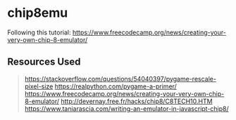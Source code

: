 # chip8emu

Following this tutorial: https://www.freecodecamp.org/news/creating-your-very-own-chip-8-emulator/


## Resources Used
 > https://stackoverflow.com/questions/54040397/pygame-rescale-pixel-size
 > https://realpython.com/pygame-a-primer/
 > https://www.freecodecamp.org/news/creating-your-very-own-chip-8-emulator/
 > http://devernay.free.fr/hacks/chip8/C8TECH10.HTM
 > https://www.taniarascia.com/writing-an-emulator-in-javascript-chip8/